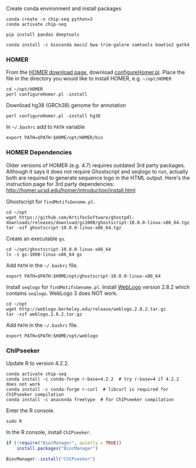 Create conda environment and install packages

```shell
conda create -n chip-seq python=3
conda activate chip-seq

pip install pandas deeptools

conda install -c bioconda macs2 bwa trim-galore samtools bowtie2 gatk4
```

### HOMER

From the [HOMER download page](http://homer.ucsd.edu/homer/download.html),
download [configureHomer.pl](http://homer.ucsd.edu/homer/configureHomer.pl).
Place the file in the directory you would like to install HOMER, e.g. `~/opt/HOMER`

```shell
cd ~/opt/HOMER
perl configureHomer.pl -install
```

Download hg38 (GRCh38) genome for annotation

```shell
perl configureHomer.pl -install hg38
```

In `~/.bashrc` add to `PATH` variable

```shell
export PATH=$PATH:$HOME/opt/HOMER/bin
```

### HOMER Dependencies

Older versions of HOMER (e.g. 4.7) requires outdated 3rd party packages.
Although it says it does not require Ghostscript and seqlogo to run,
actually both are required to generate sequence logo in the HTML output.
Here's the instruction page for 3rd party dependencies: http://homer.ucsd.edu/homer/introduction/install.html

Ghostscript for `findMotifsGenome.pl`.

```shell
cd ~/opt
wget https://github.com/ArtifexSoftware/ghostpdl-downloads/releases/download/gs1000/ghostscript-10.0.0-linux-x86_64.tgz
tar -xzf ghostscript-10.0.0-linux-x86_64.tgz
```

Create an executable `gs`.

```shell
cd ~/opt/ghostscript-10.0.0-linux-x86_64
ln -s gs-1000-linux-x86_64 gs
```

Add `PATH` in the `~/.bashrc` file.

```shell
export PATH=$PATH:$HOME/opt/ghostscript-10.0.0-linux-x86_64
```

Install `seqlogo` for `findMotifsGenome.pl`.
Install [WebLogo](http://weblogo.berkeley.edu/) version 2.8.2 which contains `seqlogo`.
WebLogo 3 does NOT work.

```shell
cd ~/opt
wget http://weblogo.berkeley.edu/release/weblogo.2.8.2.tar.gz
tar -xzf weblogo.2.8.2.tar.gz
```

Add `PATH` in the `~/.bashrc` file.

```shell
export PATH=$PATH:$HOME/opt/weblogo
```

### ChIPseeker

Update R to version 4.2.2.

```shell
conda activate chip-seq
conda install -c conda-forge r-base=4.2.2  # try r-base=4 if 4.2.2 does not work
conda install -c conda-forge r-curl  # libcurl is required for ChIPseeker compilation
conda install -c anaconda freetype  # for ChIPseeker compilation
```

Enter the R console.

```shell
sudo R
```

In the R console, install `ChIPseeker`.

```R
if (!require("BiocManager", quietly = TRUE))
    install.packages("BiocManager")

BiocManager::install("ChIPseeker")
```
